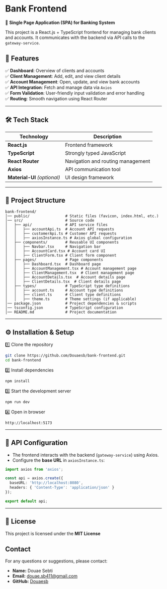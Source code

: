 # **Bank Frontend**  
🚀 **Single Page Application (SPA) for Banking System**  

This project is a React.js + TypeScript frontend for managing bank clients and accounts. It communicates with the backend via API calls to the `gateway-service`.  

## **📌 Features**  

✅ **Dashboard**: Overview of clients and accounts  
✅ **Client Management**: Add, edit, and view client details  
✅ **Account Management**: Open, update, and view bank accounts  
✅ **API Integration**: Fetch and manage data via `Axios`  
✅ **Form Validation**: User-friendly input validation and error handling  
✅ **Routing**: Smooth navigation using React Router  

---

## **🛠️ Tech Stack**  

| Technology        | Description                           |
|------------------|-----------------------------------|
| **React.js**      | Frontend framework                |
| **TypeScript**    | Strongly typed JavaScript        |
| **React Router**  | Navigation and routing management |
| **Axios**         | API communication tool            |
| **Material-UI** _(optional)_ | UI design framework          |

---

## **📂 Project Structure**  

```
bank-frontend/
│── public/                # Static files (favicon, index.html, etc.)
│── src/                   # Source code
│   ├── api/               # API service files
│   │   ├── accountApi.ts  # Account API requests
│   │   ├── customerApi.ts # Customer API requests
│   │   ├── axiosInstance.ts # Axios global configuration
│   ├── components/        # Reusable UI components
│   │   ├── Navbar.tsx     # Navigation bar
│   │   ├── AccountCard.tsx # Account card UI
│   │   ├── ClientForm.tsx # Client form component
│   ├── pages/             # Page components
│   │   ├── Dashboard.tsx  # Dashboard page
│   │   ├── AccountManagement.tsx # Account management page
│   │   ├── ClientManagement.tsx  # Client management page
│   │   ├── AccountDetails.tsx  # Account details page
│   │   ├── ClientDetails.tsx  # Client details page
│   ├── types/             # TypeScript type definitions
│   │   ├── account.ts     # Account type definitions
│   │   ├── client.ts      # Client type definitions
│   │   ├── theme.ts       # Theme settings (if applicable)
│── package.json           # Project dependencies & scripts
│── tsconfig.json          # TypeScript configuration
│── README.md              # Project documentation
```

---

## **⚙️ Installation & Setup**  

1️⃣ Clone the repository  
```sh
git clone https://github.com/Douaesb/bank-frontend.git
cd bank-frontend
```

2️⃣ Install dependencies  
```sh
npm install
```

3️⃣ Start the development server  
```sh
npm run dev
```

4️⃣ Open in browser  
```
http://localhost:5173
```

---

## **📡 API Configuration**  

- The frontend interacts with the backend (`gateway-service`) using Axios.  
- Configure the **base URL** in `axiosInstance.ts`:  
```ts
import axios from 'axios';

const api = axios.create({
  baseURL: 'http://localhost:8080', 
  headers: { 'Content-Type': 'application/json' }
});

export default api;
```

---

## **📜 License**
This project is licensed under the **MIT License**


## Contact

For any questions or suggestions, please contact:

- **Name:** Douae Sebti
- **Email:** [douae.sb411@gmail.com](mailto:douae.sb411@gmail.com)
- **GitHub:** [Douaesb](https://github.com/Douaesb)

